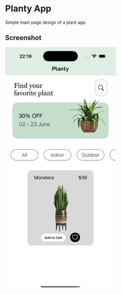 # Planty App

Simple main page design of a plant app.

## Screenshot

<img src="Screenshots/simulator.png" alt="Simulator" width="360" />

